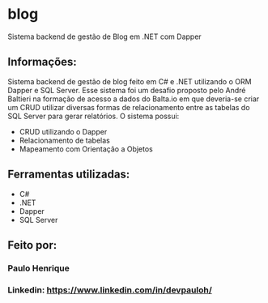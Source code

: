 # blog
Sistema backend de gestão de Blog em .NET com Dapper

## Informações:
Sistema backend de gestão de blog feito em C# e .NET utilizando o ORM Dapper e SQL Server.
Esse sistema foi um desafio proposto pelo André Baltieri na formação de acesso a dados do Balta.io em que deveria-se criar um CRUD utilizar diversas formas de relacionamento entre as tabelas do SQL Server para gerar relatórios.
O sistema possui:
* CRUD utilizando o Dapper
* Relacionamento de tabelas
* Mapeamento com Orientação a Objetos

## Ferramentas utilizadas:

* C#
* .NET
* Dapper
* SQL Server

## Feito por:

### Paulo Henrique

### Linkedin: https://www.linkedin.com/in/devpauloh/

```



